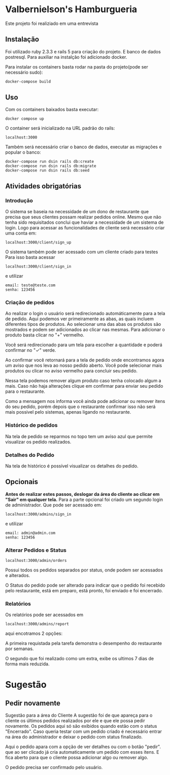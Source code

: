 # Valbernielson's Hamburgueria

Este projeto foi realiziado em uma entrevista

## Instalação

Foi utilizado ruby 2.3.3 e rails 5 para criação do projeto.
E banco de dados postresql.
Para auxiliar na instalção foi adicionado docker.

Para instalar os containers basta rodar na pasta do projeto(pode ser necessário sudo):

```bash
docker-compose build
```

## Uso
Com os containers baixados basta executar:
```
docker compose up
```

O container será inicializado na URL padrão do rails:
```
localhost:3000
```

Também será necessário criar o banco de dados, executar as migrações e popular o banco:
```
docker-compose run dsin rails db:create
docker-compose run dsin rails db:migrate
docker-compose run dsin rails db:seed
```


## Atividades obrigatórias

### Introdução
O sistema se baseia na necessidade de um dono de restaurante que precisa que seus clientes possam realizar pedidos online. Mesmo que não tenha sido requisitados conclui que haviar a necessidade de um sistema de login.
Logo para acessar as funcionalidades de cliente será necessário criar uma conta em: 
```
localhost:3000/client/sign_up
```
O sistema também pode ser acessado com um cliente criado para testes
Para isso basta acessar 
```
localhost:3000/client/sign_in
```
e utilizar 
```
email: teste@teste.com
senha: 123456
```

### Criação de pedidos
Ao realizar o login o usuário será redirecionado automáticamente para a tela de pedido. 
Aqui podemos ver primeiramente as abas, as quais incluem diferentes tipos de produtos.
Ao selecionar uma das abas os produtos são mostrados e podem ser adicionados ao clicar nas mesmas.
Para adicionar o produto basta clicar no "+" vermelho.

Você será redirecionado para um tela para escolher a quantidade e poderá confirmar no "✓" verde.

Ao confirmar você retornará para a tela de pedido onde encontramos agora um aviso que nos leva ao nosso pedido aberto.
Você pode selecionar mais produtos ou clicar no aviso vermelho para concluir seu pedido.

Nessa tela podemos remover algum produto caso tenha colocado algum a mais.
Caso não haja alterações clique em confirmar para enviar seu pedido para o restaurante.

Como a mensagem nos informa você ainda pode adicionar ou remover itens do seu pedido, porém depois que o restaurante confirmar isso não será mais possivel pelo sistemas, apenas ligando no restaurante.

### Histórico de pedidos
Na tela de pedido se reparmos no topo tem um aviso azul que permite visualizar os pedido realizados.

### Detalhes do Pedido
Na tela de histórico é possível visualizar os detalhes do pedido.

## Opcionais
**Antes de realizar estes passos, deslogar da área do cliente ao clicar em "Sair" em qualquer tela.**
Para a parte opcional foi criado um segundo login de administrador.
Que pode ser acessado em:
```
localhost:3000/admins/sign_in
```
e utilizar 
```
email: admin@admin.com
senha: 123456
```
### Alterar Pedidos e Status
```
localhost:3000/admin/orders
```
Possui todos os pedidos separados por status, onde podem ser acessados e alterados.

O Status do pedido pode ser alterado para indicar que o pedido foi recebido pelo restaurante, está em preparo, está pronto, foi enviado e foi encerrado.

### Relatórios
Os relatórios pode ser acessados em 
```
localhost:3000/admins/report
```
aqui encotramos 2 opções:

A primeira requistada pela tarefa demonstra o desempenho do restaurante por semanas.

O segundo que foi realizado como um extra, exibe os ultimos 7 dias de forma mais reduzida.

# Sugestão
## Pedir novamente
Sugestão para a área do Cliente
A sugestão foi de que apareça para o cliente os últimos pedidos realizados por ele e que ele possa pedir novamente.
Os pedidos aqui só são exibidos quando estão com o status "Encerrado".
Caso queria testar com um pedido criado é necessário entrar na área do administrador e deixar o pedido com status finalizado.


Aqui o pedido apara com a opção de ver detalhes ou com o botão "pedir". que ao ser clicado já cria automaticamente um pedido com esses itens. E fica aberto para que o cliente possa adicionar algo ou remover algo.

O pedido precisa ser confirmado pelo usuário. 
